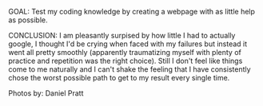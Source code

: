 GOAL: Test my coding knowledge by creating a webpage with as little help as possible.

CONCLUSION: I am pleasantly surpised by how little I had to actually google, I thought I'd be crying when faced with my failures but instead it went all pretty smoothly (apparently traumatizing myself with plenty of practice and repetition was the right choice). Still I don't feel like things come to me naturally and I can't shake the feeling that I have consistently chose the worst possible path to get to my result every single time.

Photos by: Daniel Pratt